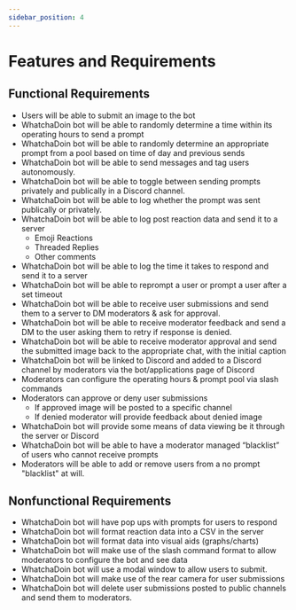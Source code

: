 ```yaml
---
sidebar_position: 4
---
```


# Features and Requirements

## Functional Requirements
 
- Users will be able to submit an image to the bot
- WhatchaDoin bot will be able to randomly determine a time within its operating hours to send a prompt  
- WhatchaDoin bot will be able to randomly determine an appropriate prompt from a pool based on time of day and previous sends  
- WhatchaDoin bot will be able to send messages and tag users autonomously.
- WhatchaDoin bot will be able to toggle between sending prompts privately and publically in a Discord channel.
- WhatchaDoin bot will be able to log whether the prompt was sent publically or privately.
- WhatchaDoin bot will be able to log post reaction data and send it to a server  
  - Emoji Reactions  
  - Threaded Replies  
  - Other comments  
- WhatchaDoin bot will be able to log the time it takes to respond and send it to a server  
- WhatchaDoin bot will be able to reprompt a user or prompt a user after a set timeout  
- WhatchaDoin bot will be able to receive user submissions and send them to a server to DM moderators & ask for approval.
- WhatchaDoin bot will be able to receive moderator feedback and send a DM to the user asking them to retry if response is denied. 
- WhatchaDoin bot will be able to receive moderator approval and send the submitted image back to the appropriate chat, with the initial caption  
- WhatchaDoin bot will be linked to Discord and added to a Discord channel by moderators via the bot/applications page of Discord  
- Moderators can configure the operating hours & prompt pool via slash commands  
- Moderators can approve or deny user submissions  
  - If approved image will be posted to a specific channel  
  - If denied moderator will provide feedback about denied image
- WhatchaDoin bot will provide some means of data viewing be it through the server or Discord
- WhatchaDoin bot will be able to have a moderator managed “blacklist” of users who cannot receive prompts
- Moderators will be able to add or remove users from a no prompt "blacklist" at will.

## Nonfunctional Requirements

- WhatchaDoin bot will have pop ups with prompts for users to respond
- WhatchaDoin bot will format reaction data into a CSV in the server
- WhatchaDoin bot will format data into visual aids (graphs/charts)
- WhatchaDoin bot will make use of the slash command format to allow moderators to configure the bot and see data
- WhatchaDoin bot will use a modal window to allow users to submit.
- WhatchaDoin bot will make use of the rear camera for user submissions
- WhatchaDoin bot will delete user submissions posted to public channels and send them to moderators.
